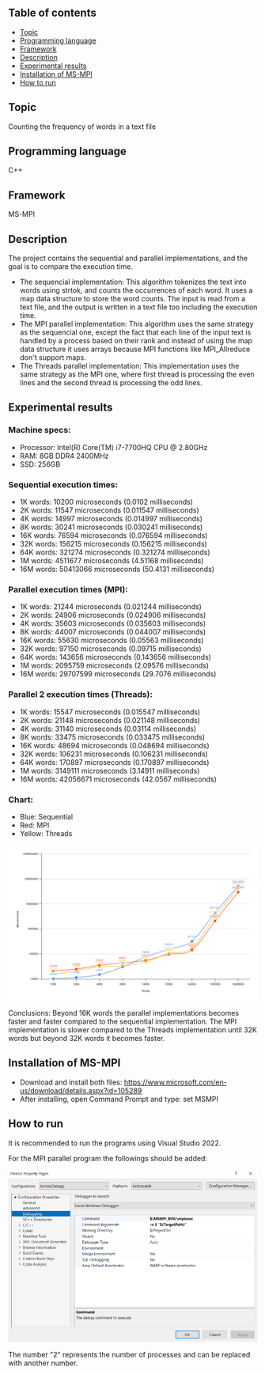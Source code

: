 ## Table of contents

- [Topic](#topic)
- [Programming language](#programming-language)
- [Framework](#framework)
- [Description](#description)
- [Experimental results](#experimental-results)
- [Installation of MS-MPI](#installation-of-ms-mpi)
- [How to run](#how-to-run)

## Topic 
Counting the frequency of words in a text file
  
## Programming language
C++

## Framework
MS-MPI

## Description
   The project contains the sequential and parallel implementations, and the goal is to compare the execution time.
   - The sequencial implementation:
     This algorithm tokenizes the text into words using strtok, and counts the occurrences of each word. It uses a map data structure to store the word counts. The input is read from a text file, and the output is written in a text file too including the execution time.
   - The MPI parallel implementation:
     This algorithm uses the same strategy as the sequencial one, except the fact that each line of the input text is handled by a process based on their rank and instead of using the map data structure it uses arrays because MPI functions like MPI_Allreduce don't support maps.
   - The Threads parallel implementation:
     This implementation uses the same strategy as the MPI one, where first thread is processing the even lines and the second thread is processing the odd lines.

## Experimental results

### Machine specs:
- Processor: Intel(R) Core(TM) i7-7700HQ CPU @ 2.80GHz
- RAM: 8GB DDR4 2400MHz
- SSD: 256GB

### Sequential execution times:

- 1K words: 10200 microseconds (0.0102 milliseconds)
- 2K words: 11547 microseconds (0.011547 milliseconds)
- 4K words: 14997 microseconds (0.014997 milliseconds)
- 8K words: 30241 microseconds (0.030241 milliseconds)
- 16K words: 76594 microseconds (0.076594 milliseconds)
- 32K words: 156215 microseconds (0.156215 milliseconds)
- 64K words: 321274 microseconds (0.321274 milliseconds)
- 1M words: 4511677 microseconds (4.51168 milliseconds)
- 16M words: 50413066 microseconds (50.4131 milliseconds)

### Parallel execution times (MPI):

- 1K words: 21244 microseconds (0.021244 milliseconds)
- 2K words: 24906 microseconds (0.024906 milliseconds)
- 4K words: 35603 microseconds (0.035603 milliseconds)
- 8K words: 44007 microseconds (0.044007 milliseconds)
- 16K words: 55630 microseconds (0.05563 milliseconds)
- 32K words: 97150 microseconds (0.09715 milliseconds)
- 64K words: 143656 microseconds (0.143656 milliseconds)
- 1M words: 2095759 microseconds (2.09576 milliseconds)
- 16M words: 29707599 microseconds (29.7076 milliseconds)

### Parallel 2 execution times (Threads):

- 1K words: 15547 microseconds (0.015547 milliseconds)
- 2K words: 21148 microseconds (0.021148 milliseconds)
- 4K words: 31140 microseconds (0.03114 milliseconds)
- 8K words: 33475 microseconds (0.033475 milliseconds)
- 16K words: 48694 microseconds (0.048694 milliseconds)
- 32K words: 106231 microseconds (0.106231 milliseconds)
- 64K words: 170897 microseconds (0.170897 milliseconds)
- 1M words: 3149111 microseconds (3.14911 milliseconds)
- 16M words: 42056671 microseconds (42.0567 milliseconds)

### Chart:
- Blue: Sequential
- Red: MPI
- Yellow: Threads

![Screenshot](screenshots/Chart.png)

Conclusions: Beyond 16K words the parallel implementations becomes faster and faster compared to the sequential implementation. The MPI implementation is slower compared to the Threads implementation until 32K words but beyond 32K words it becomes faster.

## Installation of MS-MPI

- Download and install both files: https://www.microsoft.com/en-us/download/details.aspx?id=105289
- After installing, open Command Prompt and type: set MSMPI

## How to run

It is recommended to run the programs using Visual Studio 2022.

For the MPI parallel program the followings should be added:

![Screenshot](screenshots/Debug.png)

The number "2" represents the number of processes and can be replaced with another number.
